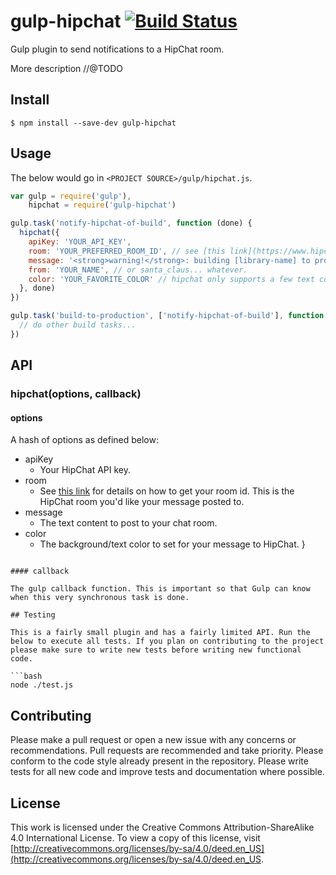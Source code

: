 # gulp-hipchat [![Build Status](https://travis-ci.org/jacopotarantino/gulp-hipchat.svg?branch=master)](https://travis-ci.org/jacopotarantino/gulp-hipchat)

Gulp plugin to send notifications to a HipChat room.

More description //@TODO

## Install

```
$ npm install --save-dev gulp-hipchat
```

## Usage

The below would go in `<PROJECT SOURCE>/gulp/hipchat.js`.

```js
var gulp = require('gulp'),
    hipchat = require('gulp-hipchat')

gulp.task('notify-hipchat-of-build', function (done) {
  hipchat({
    apiKey: 'YOUR_API_KEY',
    room: 'YOUR_PREFERRED_ROOM_ID', // see [this link](https://www.hipchat.com/docs/apiv2/method/get_all_rooms) for details on how to get your room id
    message: '<strong>warning!</strong>: building [library-name] to production!',
    from: 'YOUR_NAME', // or santa_claus... whatever.
    color: 'YOUR_FAVORITE_COLOR' // hipchat only supports a few text colors. [see here](https://www.hipchat.com/docs/api/method/rooms/message)
  }, done)
})

gulp.task('build-to-production', ['notify-hipchat-of-build'], function () {
  // do other build tasks...
})
```

## API

### hipchat(options, callback)

#### options

A hash of options as defined below:

* apiKey
  * Your HipChat API key.
* room
  * See [this link](https://www.hipchat.com/docs/apiv2/method/get_all_rooms) for details on how to get your room id. This is the HipChat room you'd like your message posted to.
* message
  * The text content to post to your chat room.
* color
  * The background/text color to set for your message to HipChat.
}
```

#### callback

The gulp callback function. This is important so that Gulp can know when this very synchronous task is done.

## Testing

This is a fairly small plugin and has a fairly limited API. Run the below to execute all tests. If you plan on contributing to the project please make sure to write new tests before writing new functional code.

```bash
node ./test.js
```

## Contributing

Please make a pull request or open a new issue with any concerns or recommendations. Pull requests are recommended and take priority. Please conform to the code style already present in the repository. Please write tests for all new code and improve tests and documentation where possible.

## License

This work is licensed under the Creative Commons Attribution-ShareAlike 4.0 International License. To view a copy of this license, visit [http://creativecommons.org/licenses/by-sa/4.0/deed.en_US](http://creativecommons.org/licenses/by-sa/4.0/deed.en_US.
